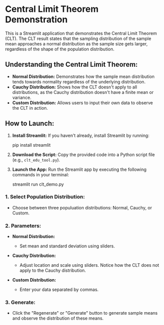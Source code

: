 # Central Limit Theorem Demonstration

This is a Streamlit application that demonstrates the Central Limit Theorem (CLT). The CLT result states that the sampling distribution of the sample mean approaches a normal distribution as the sample size gets larger, regardless of the shape of the population distribution.

## Understanding the Central Limit Theorem:

- **Normal Distribution:** Demonstrates how the sample mean distribution tends towards normality regardless of the underlying distribution.
- **Cauchy Distribution:** Shows how the CLT doesn't apply to all distributions, as the Cauchy distribution doesn't have a finite mean or variance. 
- **Custom Distribution:** Allows users to input their own data to observe the CLT in action.

## How to Launch:

1. **Install Streamlit:** If you haven't already, install Streamlit by running:

   pip install streamlit

3. **Download the Script:** Copy the provided code into a Python script file (e.g., `clt_edu_tool.py`).

4. **Launch the App:** Run the Streamlit app by executing the following commands in your terminal:

   streamlit run clt_demo.py

### 1. Select Population Distribution:
- Choose between three populuation distributions: Normal, Cauchy, or Custom.

### 2. Parameters:
- **Normal Distribution:**
  - Set mean and standard deviation using sliders.

- **Cauchy Distribution:**
  - Adjust location and scale using sliders. Notice how the CLT does not apply to the Cauchy distribution.

- **Custom Distribution:**
  - Enter your data separated by commas.

### 3. Generate:
- Click the "Regenerate" or "Generate" button to generate sample means and observe the distribution of these means.

